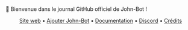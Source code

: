 ### <p align="center">
  <a>👋 Bienvenue dans le journal GitHub officiel de John-Bot !</a>
  </p>

<p align="center">
  <a href="https://johnbot.app">Site web</a> •
  <a href="https://add.johnbot.app">Ajouter John-Bot</a> •
  <a href="https://help.johnbot.app">Documentation</a> •
  <a href="https://discord.gg/WZpt42FzcA">Discord</a> •
  <a href="">Crédits</a>
</p>
